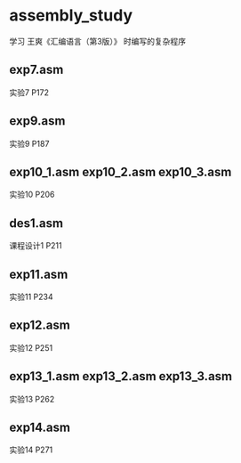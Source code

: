 # assembly_study
学习 王爽《汇编语言（第3版）》 时编写的复杂程序
## exp7.asm
实验7 P172
## exp9.asm
实验9 P187
## exp10_1.asm exp10_2.asm exp10_3.asm
实验10 P206
## des1.asm
课程设计1 P211
## exp11.asm
实验11 P234
## exp12.asm
实验12 P251
## exp13_1.asm exp13_2.asm exp13_3.asm
实验13 P262
## exp14.asm
实验14 P271
